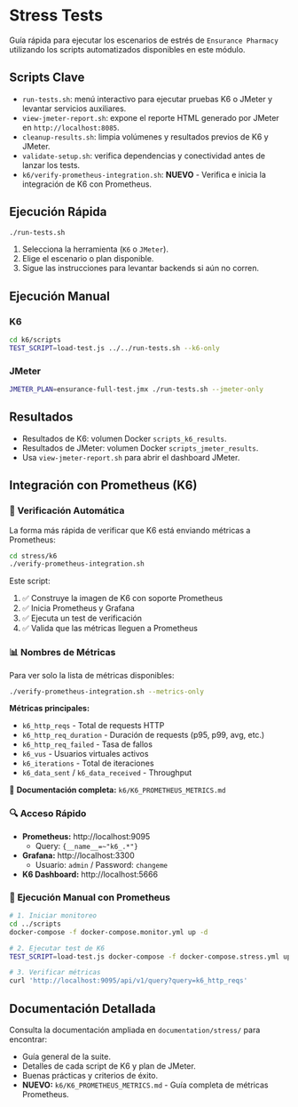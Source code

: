 # Stress Tests

Guía rápida para ejecutar los escenarios de estrés de `Ensurance Pharmacy` utilizando los scripts automatizados disponibles en este módulo.

## Scripts Clave

- `run-tests.sh`: menú interactivo para ejecutar pruebas K6 o JMeter y levantar servicios auxiliares.
- `view-jmeter-report.sh`: expone el reporte HTML generado por JMeter en `http://localhost:8085`.
- `cleanup-results.sh`: limpia volúmenes y resultados previos de K6 y JMeter.
- `validate-setup.sh`: verifica dependencias y conectividad antes de lanzar los tests.
- `k6/verify-prometheus-integration.sh`: **NUEVO** - Verifica e inicia la integración de K6 con Prometheus.

## Ejecución Rápida

```bash
./run-tests.sh
```

1. Selecciona la herramienta (`K6` o `JMeter`).
2. Elige el escenario o plan disponible.
3. Sigue las instrucciones para levantar backends si aún no corren.

## Ejecución Manual

### K6

```bash
cd k6/scripts
TEST_SCRIPT=load-test.js ../../run-tests.sh --k6-only
```

### JMeter

```bash
JMETER_PLAN=ensurance-full-test.jmx ./run-tests.sh --jmeter-only
```

## Resultados

- Resultados de K6: volumen Docker `scripts_k6_results`.
- Resultados de JMeter: volumen Docker `scripts_jmeter_results`.
- Usa `view-jmeter-report.sh` para abrir el dashboard JMeter.

## Integración con Prometheus (K6)

### 🎯 Verificación Automática

La forma más rápida de verificar que K6 está enviando métricas a Prometheus:

```bash
cd stress/k6
./verify-prometheus-integration.sh
```

Este script:
1. ✅ Construye la imagen de K6 con soporte Prometheus
2. ✅ Inicia Prometheus y Grafana
3. ✅ Ejecuta un test de verificación
4. ✅ Valida que las métricas lleguen a Prometheus

### 📊 Nombres de Métricas

Para ver solo la lista de métricas disponibles:

```bash
./verify-prometheus-integration.sh --metrics-only
```

**Métricas principales:**
- `k6_http_reqs` - Total de requests HTTP
- `k6_http_req_duration` - Duración de requests (p95, p99, avg, etc.)
- `k6_http_req_failed` - Tasa de fallos
- `k6_vus` - Usuarios virtuales activos
- `k6_iterations` - Total de iteraciones
- `k6_data_sent` / `k6_data_received` - Throughput

📖 **Documentación completa:** `k6/K6_PROMETHEUS_METRICS.md`

### 🔍 Acceso Rápido

- **Prometheus:** http://localhost:9095
  - Query: `{__name__=~"k6_.*"}`
- **Grafana:** http://localhost:3300
  - Usuario: `admin` / Password: `changeme`
- **K6 Dashboard:** http://localhost:5666

### 🚀 Ejecución Manual con Prometheus

```bash
# 1. Iniciar monitoreo
cd ../scripts
docker-compose -f docker-compose.monitor.yml up -d

# 2. Ejecutar test de K6
TEST_SCRIPT=load-test.js docker-compose -f docker-compose.stress.yml up k6

# 3. Verificar métricas
curl 'http://localhost:9095/api/v1/query?query=k6_http_reqs'
```

## Documentación Detallada

Consulta la documentación ampliada en `documentation/stress/` para encontrar:

- Guía general de la suite.
- Detalles de cada script de K6 y plan de JMeter.
- Buenas prácticas y criterios de éxito.
- **NUEVO:** `k6/K6_PROMETHEUS_METRICS.md` - Guía completa de métricas Prometheus.
